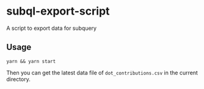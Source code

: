 # subql-export-script

A script to export data for subquery

## Usage

`yarn && yarn start`

Then you can get the latest data file of `dot_contributions.csv` in the current directory.
